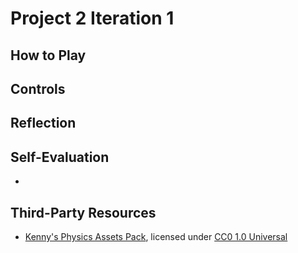# Project 2 Iteration 1

## How to Play

Controls
- 

## Reflection



## Self-Evaluation

-
## Third-Party Resources

- [Kenny's Physics Assets Pack](https://kenney.nl/assets/physics-assets), licensed under 
[CC0 1.0 Universal](https://creativecommons.org/publicdomain/zero/1.0/)

